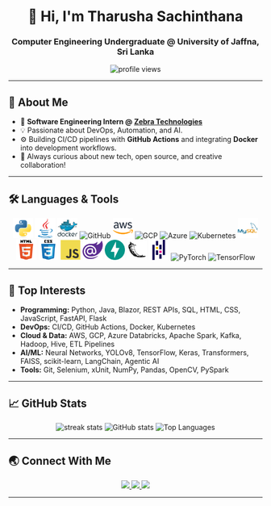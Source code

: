 <h1 align="center">👋 Hi, I'm Tharusha Sachinthana</h1>
<h3 align="center">Computer Engineering Undergraduate @ University of Jaffna, Sri Lanka</h3>
<p align="center">
  <img src="https://komarev.com/ghpvc/?username=tharushasachinthana&label=Profile%20views&color=29e7cd&style=flat-square" alt="profile views"/>
</p>

---

## 🚀 About Me

- 🦓 **Software Engineering Intern @ [Zebra Technologies](https://www.zebra.com/)**
- 💡 Passionate about DevOps, Automation, and AI.
- ⚙️ Building CI/CD pipelines with **GitHub Actions** and integrating **Docker** into development workflows.
- 🌱 Always curious about new tech, open source, and creative collaboration!

---

## 🛠️ Languages & Tools

<p align="center">
  <img src="https://raw.githubusercontent.com/devicons/devicon/master/icons/python/python-original.svg" alt="Python" width="40"/>
  <img src="https://raw.githubusercontent.com/devicons/devicon/master/icons/java/java-original.svg" alt="Java" width="40"/>
  <img src="https://raw.githubusercontent.com/devicons/devicon/master/icons/docker/docker-original-wordmark.svg" alt="Docker" width="40"/>
  <img src="https://www.vectorlogo.zone/logos/github/github-tile.svg" alt="GitHub" width="40"/>
  <img src="https://raw.githubusercontent.com/devicons/devicon/master/icons/amazonwebservices/amazonwebservices-original-wordmark.svg" alt="AWS" width="40"/>
  <img src="https://www.vectorlogo.zone/logos/google_cloud/google_cloud-icon.svg" alt="GCP" width="40"/>
  <img src="https://www.vectorlogo.zone/logos/microsoft_azure/microsoft_azure-icon.svg" alt="Azure" width="40"/>
  <img src="https://www.vectorlogo.zone/logos/kubernetes/kubernetes-icon.svg" alt="Kubernetes" width="40"/>
  <img src="https://raw.githubusercontent.com/devicons/devicon/master/icons/mysql/mysql-original-wordmark.svg" alt="MySQL" width="40"/>
  <img src="https://raw.githubusercontent.com/devicons/devicon/master/icons/html5/html5-original-wordmark.svg" alt="HTML5" width="40"/>
  <img src="https://raw.githubusercontent.com/devicons/devicon/master/icons/css3/css3-original-wordmark.svg" alt="CSS3" width="40"/>
  <img src="https://raw.githubusercontent.com/devicons/devicon/master/icons/javascript/javascript-original.svg" alt="JavaScript" width="40"/>
  <img src="https://raw.githubusercontent.com/devicons/devicon/master/icons/blazor/blazor-original.svg" alt="Blazor" width="40"/>
  <img src="https://raw.githubusercontent.com/devicons/devicon/master/icons/fastapi/fastapi-original.svg" alt="FastAPI" width="40"/>
  <img src="https://raw.githubusercontent.com/devicons/devicon/master/icons/flask/flask-original.svg" alt="Flask" width="40"/>
  <img src="https://raw.githubusercontent.com/devicons/devicon/master/icons/pandas/pandas-original.svg" alt="Pandas" width="40"/>
  <img src="https://www.vectorlogo.zone/logos/pytorch/pytorch-icon.svg" alt="PyTorch" width="40"/>
  <img src="https://www.vectorlogo.zone/logos/tensorflow/tensorflow-icon.svg" alt="TensorFlow" width="40"/>
</p>

---

## 🌟 Top Interests

- **Programming:** Python, Java, Blazor, REST APIs, SQL, HTML, CSS, JavaScript, FastAPI, Flask
- **DevOps:** CI/CD, GitHub Actions, Docker, Kubernetes
- **Cloud & Data:** AWS, GCP, Azure Databricks, Apache Spark, Kafka, Hadoop, Hive, ETL Pipelines
- **AI/ML:** Neural Networks, YOLOv8, TensorFlow, Keras, Transformers, FAISS, scikit-learn, LangChain, Agentic AI
- **Tools:** Git, Selenium, xUnit, NumPy, Pandas, OpenCV, PySpark

---

## 📈 GitHub Stats

<p align="center">
  <img src="https://github-readme-streak-stats.herokuapp.com/?user=TharushaSachinthana&theme=react&hide_border=true" alt="streak stats"/>
  <img src="https://github-readme-stats.vercel.app/api?username=TharushaSachinthana&count_private=true&show_icons=true&theme=radical&hide_border=true" alt="GitHub stats"/>
  <img src="https://github-readme-stats.vercel.app/api/top-langs/?username=TharushaSachinthana&layout=compact&theme=radical&hide_border=true" alt="Top Languages"/>
</p>

---

## 🌏 Connect With Me

<p align="center">
  <a href="https://www.linkedin.com/in/tharusha-sachinthana-150773264">
    <img src="https://img.shields.io/badge/LinkedIn-29e7cd?style=for-the-badge&logo=linkedin&logoColor=white"/>
  </a>
  <a href="mailto:thilakarathna.mkts@gmail.com">
    <img src="https://img.shields.io/badge/Gmail-ea4335?style=for-the-badge&logo=gmail&logoColor=white"/>
  </a>
  <a href="https://twitter.com/tharushasachi">
    <img src="https://img.shields.io/badge/Twitter-1da1f2?style=for-the-badge&logo=twitter&logoColor=white"/>
  </a>
</p>

---

<!--
✨ Want to collaborate or chat? Open an issue or connect on socials!
-->

